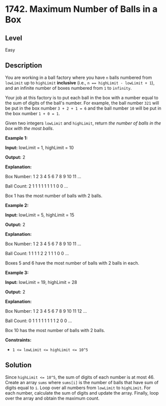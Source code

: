 # 1742. Maximum Number of Balls in a Box
## Level
Easy

## Description
You are working in a ball factory where you have `n` balls numbered from `lowLimit` up to `highLimit` **inclusive** (i.e., `n == highLimit - lowLimit + 1`), and an infinite number of boxes numbered from `1` to `infinity`.

Your job at this factory is to put each ball in the box with a number equal to the sum of digits of the ball's number. For example, the ball number `321` will be put in the box number `3 + 2 + 1 = 6` and the ball number `10` will be put in the box number `1 + 0 = 1`.

Given two integers `lowLimit` and `highLimit`, return *the number of balls in the box with the most balls*.

**Example 1:**

**Input:** lowLimit = 1, highLimit = 10

**Output:** 2

**Explanation:**

Box Number:  1 2 3 4 5 6 7 8 9 10 11 ...

Ball Count:  2 1 1 1 1 1 1 1 1 0  0  ...

Box 1 has the most number of balls with 2 balls.

**Example 2:**

**Input:** lowLimit = 5, highLimit = 15

**Output:** 2

**Explanation:**

Box Number:  1 2 3 4 5 6 7 8 9 10 11 ...

Ball Count:  1 1 1 1 2 2 1 1 1 0  0  ...

Boxes 5 and 6 have the most number of balls with 2 balls in each.

**Example 3:**

**Input:** lowLimit = 19, highLimit = 28

**Output:** 2

**Explanation:**

Box Number:  1 2 3 4 5 6 7 8 9 10 11 12 ...

Ball Count:  0 1 1 1 1 1 1 1 1 2  0  0  ...

Box 10 has the most number of balls with 2 balls.

**Constraints:**

* `1 <= lowLimit <= highLimit <= 10^5`

## Solution
Since `highLimit <= 10^5`, the sum of digits of each number is at most 46. Create an array `sums` where `sums[i]` is the number of balls that have sum of digits equal to `i`. Loop over all numbers from `lowLimit` to `highLimit`. For each number, calculate the sum of digits and update the array. Finally, loop over the array and obtain the maximum count.
